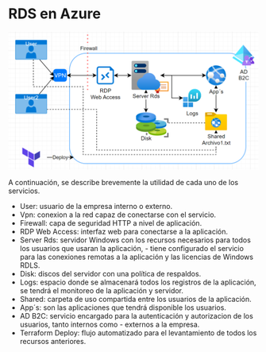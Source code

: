# RDS en Azure

![Diagrama](/arquitectura/Diagrama.drawio.png)

A continuación, se describe brevemente la utilidad de cada uno de los servicios.

- User: usuario de la empresa interno o externo.
- Vpn: conexion a la red capaz de conectarse con el servicio.
- Firewall: capa de seguridad HTTP a nivel de aplicación.
- RDP Web Access: interfaz web para conectarse a la aplicación.
- Server Rds: servidor Windows con los recursos necesarios para todos los usuarios que usaran la aplicación, - tiene configurado el servicio para las conexiones remotas a la aplicación y las licencias de Windows RDLS.
- Disk: discos del servidor con una política de respaldos.
- Logs: espacio donde se almacenará todos los registros de la aplicación, se tendrá el monitoreo de la aplicación y servidor.
- Shared: carpeta de uso compartida entre los usuarios de la aplicación.
- App´s: son las aplicaciones que tendrá disponible los usuarios.
- AD B2C: servicio encargado para la autenticación y autorizacion de los usuarios, tanto internos como - externos a la empresa.
- Terraform Deploy: flujo automatizado para el levantamiento de todos los recursos anteriores. 

